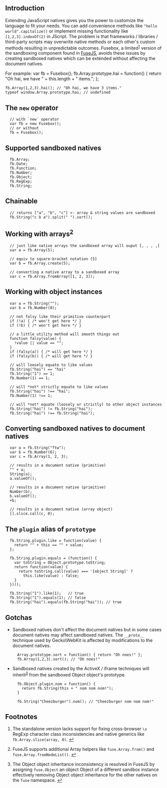 Introduction
-----
Extending JavaScript natives gives you the power to customize the language to fit your needs.
You can add convenience methods like `"hello world".capitalize()` or implement missing functionality like `[1,2,3].indexOf(2)` in JScript. 
The problem is that frameworks / libraries / third-party scripts may overwrite native methods or each other's custom methods resulting in unpredictable outcomes.
Fusebox, a limited<sup><a name="fnref1" href="#fn1">1</a></sup> version of the sandboxing component found in [FuseJS](http://fusejs.com),
avoids these issues by creating sandboxed natives which can be extended without affecting the document natives.

For example:
    var fb = Fusebox();
    fb.Array.prototype.hai = function() {
      return "Oh hai, we have " + this.length + " items.";
    };
    
    fb.Array(1,2,3).hai(); // "Oh hai, we have 3 items."
    typeof window.Array.prototype.hai; // undefined


The `new` operator
------------------
      // with `new` operator
      var fb = new Fusebox();
      // or without
      fb = Fusebox();


Supported sandboxed natives
---------------------------
      fb.Array;
      fb.Date;
      fb.Function;
      fb.Number;
      fb.Object;
      fb.RegExp;
      fb.String;

Chainable
---------
      // returns ["a", "b", "c"] <- array & string values are sandboxed
      fb.String("c b a").split(" ").sort();

Working with arrays<sup><a name="fnref2" href="#fn2">2</a></sup>
-------------------
      // just like native arrays the sandboxed array will ouput [, , , ,]
      var a = fb.Array(5);

      // equiv to square-bracket notation [5]
      var b = fb.Array.create(5);

      // converting a native array to a sandboxed array
      var c = fb.Array.fromArray([1, 2, 3]);

Working with object instances
-----------------------------
      var a = fb.String("");
      var b = fb.Number(0);
      
      // not falsy like their primitive counterpart
      if (!a) { /* won't get here */ }
      if (!b) { /* won't get here */ }

      // a little utility method will smooth things out
      function falsy(value) {
        !value || value == "";
      }
      if (falsy(a)) { /* will get here */ }
      if (falsy(b)) { /* will get here */ }

      // will loosely equate to like values
      fb.String("hai") == "hai"
      fb.String("1") == 1;
      fb.Number(1) == 1;

      // will *not* strictly equate to like values
      fb.String("hai") !== "hai";
      fb.Number(1) !== 1;

      // will *not* equate (loosely or strictly) to other object instances
      fb.String("hai") != fb.String("hai");
      fb.String("hai") !== fb.String("hai");

Converting sandboxed natives to document natives
------------------------------------------------
      var a = fb.String("ftw");
      var b = fb.Number(6);
      var c = fb.Array(1, 2, 3);
      
      // results in a document native (primitive)
      "" + a;
      String(a);
      a.valueOf();  

      // results in a document native (primitive)
      Number(b);
      b.valueOf();
      +b;

      // results in a document native (array object)
      [].slice.call(c, 0);

The `plugin` alias of `prototype`
---------------------------------
      fb.String.plugin.like = function(value) {
        return "" + this == "" + value;
      };

      fb.String.plugin.equals = (function() {
        var toString = Object.prototype.toString;
        return function(value) {
          return toString.call(value) === '[object String]' ?
            this.like(value) : false;
        }
      })();

      fb.String("1").like(1);   // true
      fb.String("1").equals(1); // false
      fb.String("hai").equals(fb.String("hai")); // true

Gotchas
-------
  - Sandboxed natives don't affect the document natives but
    in some cases document natives may affect sandboxed
    natives. The `__proto__` technique used by Gecko\WebKit
    is affected by modifications to the document natives.
    
          Array.prototype.sort = function() { return "Oh noes!" };
          fb.Array(1,2,3).sort(); // "Oh noes!"

  - Sandboxed natives created by the ActiveX / iframe techniques will
    inherit<sup><a name="fnref3" href="#fn3">3</a></sup>
    from the sandboxed Object object's prototype.
    
          fb.Object.plugin.nom = function() {
            return fb.String(this + " nom nom nom!");
          }
          
          fb.String("Cheezburger").nom(); // "Cheezburger nom nom nom!"

Footnotes
---------
  1. The standalone version lacks support for fixing cross-browser `\s`
     RegExp character class inconsistencies and native generics like
     `fb.Array.slice(array, 0)`.
     <a name="fn1" title="Jump back to footnote 1 in the text." href="#fnref1">&#8617;</a>

  2. FuseJS supports additional Array helpers like `fuse.Array.from()` and `fuse.Array.fromNodeList()`.
     <a name="fn2" title="Jump back to footnote 2 in the text." href="#fnref2">&#8617;</a>

  3. The Object object inheritance inconsistency is resolved in FuseJS by assigning `fuse.Object` an object Object
     of a different sandbox instance effectively removing Object object inheritance for the other natives on the `fuse` namespace.
     <a name="fn3" title="Jump back to footnote 3 in the text." href="#fnref3">&#8617;</a>
 